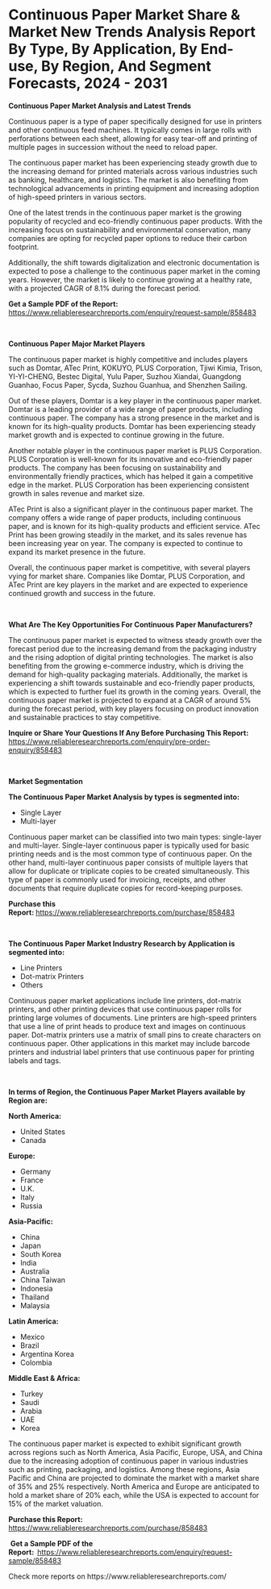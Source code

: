 <p><h1>Continuous Paper Market Share & Market New Trends Analysis Report By Type, By Application, By End-use, By Region, And Segment Forecasts, 2024 - 2031</h1></p><p><strong>Continuous Paper Market Analysis and Latest Trends</strong></p>
<p><p>Continuous paper is a type of paper specifically designed for use in printers and other continuous feed machines. It typically comes in large rolls with perforations between each sheet, allowing for easy tear-off and printing of multiple pages in succession without the need to reload paper.</p><p>The continuous paper market has been experiencing steady growth due to the increasing demand for printed materials across various industries such as banking, healthcare, and logistics. The market is also benefiting from technological advancements in printing equipment and increasing adoption of high-speed printers in various sectors.</p><p>One of the latest trends in the continuous paper market is the growing popularity of recycled and eco-friendly continuous paper products. With the increasing focus on sustainability and environmental conservation, many companies are opting for recycled paper options to reduce their carbon footprint.</p><p>Additionally, the shift towards digitalization and electronic documentation is expected to pose a challenge to the continuous paper market in the coming years. However, the market is likely to continue growing at a healthy rate, with a projected CAGR of 8.1% during the forecast period.</p></p>
<p><strong>Get a Sample PDF of the Report:&nbsp;</strong> <a href="https://www.reliableresearchreports.com/enquiry/request-sample/858483">https://www.reliableresearchreports.com/enquiry/request-sample/858483</a></p>
<p>&nbsp;</p>
<p><strong>Continuous Paper Major Market Players</strong></p>
<p><p>The continuous paper market is highly competitive and includes players such as Domtar, ATec Print, KOKUYO, PLUS Corporation, Tjiwi Kimia, Trison, YI-YI-CHENG, Bestec Digital, Yulu Paper, Suzhou Xiandai, Guangdong Guanhao, Focus Paper, Sycda, Suzhou Guanhua, and Shenzhen Sailing. </p><p>Out of these players, Domtar is a key player in the continuous paper market. Domtar is a leading provider of a wide range of paper products, including continuous paper. The company has a strong presence in the market and is known for its high-quality products. Domtar has been experiencing steady market growth and is expected to continue growing in the future. </p><p>Another notable player in the continuous paper market is PLUS Corporation. PLUS Corporation is well-known for its innovative and eco-friendly paper products. The company has been focusing on sustainability and environmentally friendly practices, which has helped it gain a competitive edge in the market. PLUS Corporation has been experiencing consistent growth in sales revenue and market size. </p><p>ATec Print is also a significant player in the continuous paper market. The company offers a wide range of paper products, including continuous paper, and is known for its high-quality products and efficient service. ATec Print has been growing steadily in the market, and its sales revenue has been increasing year on year. The company is expected to continue to expand its market presence in the future. </p><p>Overall, the continuous paper market is competitive, with several players vying for market share. Companies like Domtar, PLUS Corporation, and ATec Print are key players in the market and are expected to experience continued growth and success in the future.</p></p>
<p>&nbsp;</p>
<p><strong>What Are The Key Opportunities For Continuous Paper Manufacturers?</strong></p>
<p><p>The continuous paper market is expected to witness steady growth over the forecast period due to the increasing demand from the packaging industry and the rising adoption of digital printing technologies. The market is also benefiting from the growing e-commerce industry, which is driving the demand for high-quality packaging materials. Additionally, the market is experiencing a shift towards sustainable and eco-friendly paper products, which is expected to further fuel its growth in the coming years. Overall, the continuous paper market is projected to expand at a CAGR of around 5% during the forecast period, with key players focusing on product innovation and sustainable practices to stay competitive.</p></p>
<p><strong>Inquire or Share Your Questions If Any Before Purchasing This Report:</strong> <a href="https://www.reliableresearchreports.com/enquiry/pre-order-enquiry/858483">https://www.reliableresearchreports.com/enquiry/pre-order-enquiry/858483</a></p>
<p>&nbsp;</p>
<p><strong>Market Segmentation</strong></p>
<p><strong>The Continuous Paper Market Analysis by types is segmented into:</strong></p>
<p><ul><li>Single Layer</li><li>Multi-layer</li></ul></p>
<p><p>Continuous paper market can be classified into two main types: single-layer and multi-layer. Single-layer continuous paper is typically used for basic printing needs and is the most common type of continuous paper. On the other hand, multi-layer continuous paper consists of multiple layers that allow for duplicate or triplicate copies to be created simultaneously. This type of paper is commonly used for invoicing, receipts, and other documents that require duplicate copies for record-keeping purposes.</p></p>
<p><strong>Purchase this Report:&nbsp;</strong><a href="https://www.reliableresearchreports.com/purchase/858483">https://www.reliableresearchreports.com/purchase/858483</a></p>
<p>&nbsp;</p>
<p><strong>The Continuous Paper Market Industry Research by Application is segmented into:</strong></p>
<p><ul><li>Line Printers</li><li>Dot-matrix Printers</li><li>Others</li></ul></p>
<p><p>Continuous paper market applications include line printers, dot-matrix printers, and other printing devices that use continuous paper rolls for printing large volumes of documents. Line printers are high-speed printers that use a line of print heads to produce text and images on continuous paper. Dot-matrix printers use a matrix of small pins to create characters on continuous paper. Other applications in this market may include barcode printers and industrial label printers that use continuous paper for printing labels and tags.</p></p>
<p>&nbsp;</p>
<p><strong>In terms of Region, the Continuous Paper Market Players available by Region are:</strong></p>
<p>
    <p> <strong> North America: </strong>
        <ul>
            <li>United States</li>
            <li>Canada</li>
        </ul>
        </p> 
    <p> <strong> Europe: </strong>
        <ul>
            <li>Germany</li>
            <li>France</li>
            <li>U.K.</li>
            <li>Italy</li>
            <li>Russia</li>
        </ul>
        </p> 
    <p> <strong> Asia-Pacific: </strong>
        <ul>
            <li>China</li>
            <li>Japan</li>
            <li>South Korea</li>
            <li>India</li>
            <li>Australia</li>
            <li>China Taiwan</li>
            <li>Indonesia</li>
            <li>Thailand</li>
            <li>Malaysia</li>
        </ul>
        </p> 
    <p> <strong> Latin America: </strong>
        <ul>
            <li>Mexico</li>
            <li>Brazil</li>
            <li>Argentina Korea</li>
            <li>Colombia</li>
        </ul>
        </p> 
    <p> <strong> Middle East & Africa: </strong>
        <ul>
            <li>Turkey</li>
            <li>Saudi</li>
            <li>Arabia</li>
            <li>UAE</li>
            <li>Korea</li>
        </ul>
    </p>
    </p>
<p><p>The continuous paper market is expected to exhibit significant growth across regions such as North America, Asia Pacific, Europe, USA, and China due to the increasing adoption of continuous paper in various industries such as printing, packaging, and logistics. Among these regions, Asia Pacific and China are projected to dominate the market with a market share of 35% and 25% respectively. North America and Europe are anticipated to hold a market share of 20% each, while the USA is expected to account for 15% of the market valuation.</p></p>
<p><strong>Purchase this Report: </strong><a href="https://www.reliableresearchreports.com/purchase/858483">https://www.reliableresearchreports.com/purchase/858483</a></p>
<p>&nbsp;<strong>Get a Sample PDF of the Report:&nbsp;&nbsp;</strong><a href="https://www.reliableresearchreports.com/enquiry/request-sample/858483">https://www.reliableresearchreports.com/enquiry/request-sample/858483</a></p>
<p><strong></strong></p>
<p>Check more reports on https://www.reliableresearchreports.com/</p>